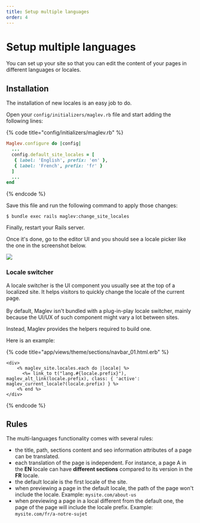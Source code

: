 ```yaml
---
title: Setup multiple languages
order: 4
---
```


# Setup multiple languages

You can set up your site so that you can edit the content of your pages in different languages or locales.

## Installation

The installation of new locales is an easy job to do.

Open your `config/initializers/maglev.rb` file and start adding the following lines:

{% code title="config/initializers/maglev.rb" %}
```ruby
Maglev.configure do |config|
  ...
  config.default_site_locales = [
   { label: 'English', prefix: 'en' },
   { label: 'French', prefix: 'fr' }
  ]
  ...
end
```
{% endcode %}

Save this file and run the following command to apply those changes:

```shell
$ bundle exec rails maglev:change_site_locales
```

Finally, restart your Rails server.

Once it's done, go to the editor UI and you should see a locale picker like the one in the screenshot below.

![](pages/setup-multiple-languages-1.png)

### Locale switcher

A locale switcher is the UI component you usually see at the top of a localized site. It helps visitors to quickly change the locale of the current page. \
\
By default, Maglev isn't bundled with a plug-in-play locale switcher, mainly because the UI/UX of such component might vary a lot between sites.

Instead, Maglev provides the helpers required to build one.

Here is an example:

{% code title="app/views/theme/sections/navbar_01.html.erb" %}
```erb
<div>
    <% maglev_site.locales.each do |locale| %>
      <%= link_to t("lang.#{locale.prefix}"), maglev_alt_link(locale.prefix), class: { 'active': maglev_current_locale?(locale.prefix) } %>
    <% end %>
</div>

```
{% endcode %}



## Rules

The multi-languages functionality comes with several rules:

* the title, path, sections content and seo information attributes of a page can be translated.
* each translation of the page is independent. For instance, a page A in the **EN** locale can have **different sections** compared to its version in the **FR** locale.
* the default locale is the first locale of the site.
* when previewing a page in the default locale, the path of the page won't include the locale. Example: `mysite.com/about-us`
* when previewing a page in a local different from the default one, the page of the page will include the locale prefix. Example: `mysite.com/fr/a-notre-sujet`
